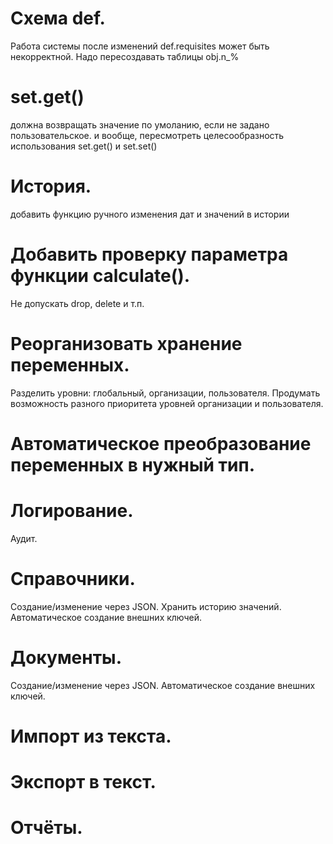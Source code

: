 # Схема def.
Работа системы после изменений def.requisites может быть некорректной. Надо пересоздавать таблицы obj.n_%
# set.get()
должна возвращать значение по умоланию, если не задано пользовательское.
и вообще, пересмотреть целесообразность использования set.get() и set.set()
# История.
добавить функцию ручного изменения дат и значений в истории
# Добавить проверку параметра функции calculate(). 
Не допускать drop, delete и т.п.
# Реорганизовать хранение переменных. 
Разделить уровни: глобальный, организации, пользователя. 
Продумать возможность разного приоритета уровней организации и пользователя.
# Автоматическое преобразование переменных в нужный тип.
# Логирование.
Аудит.
# Справочники.
Создание/изменение через JSON.
Хранить историю значений.
Автоматическое создание внешних ключей.
# Документы.
Создание/изменение через JSON.
Автоматическое создание внешних ключей.
# Импорт из текста.
# Экспорт в текст.
# Отчёты.
